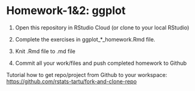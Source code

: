 # Homework-1&2: ggplot

1. Open this repository in RStudio Cloud (or clone to your local RStudio) 

2. Complete the exercises in ggplot_*_homework.Rmd file.

3. Knit .Rmd file to .md file 

4. Commit all your work/files and push completed homework to Github

Tutorial how to get repo/project from Github to your workspace: https://github.com/rstats-tartu/fork-and-clone-repo

